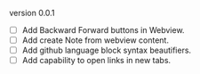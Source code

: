 
version 0.0.1

- [ ] Add Backward Forward buttons in Webview.
- [ ] Add create Note from webview content.
- [ ] Add github language block syntax beautifiers.
- [ ] Add capability to open links in new tabs.